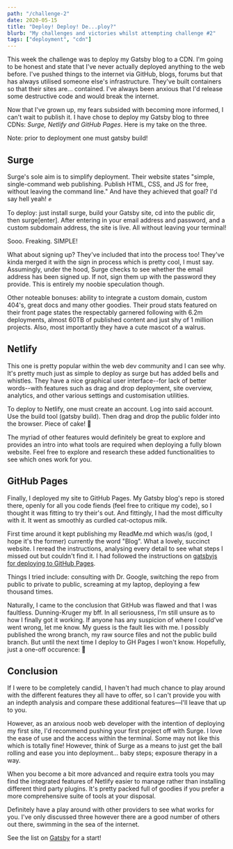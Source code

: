 ```yaml
---
path: "/challenge-2"
date: 2020-05-15
title: "Deploy! Deploy! De...ploy?"
blurb: "My challenges and victories whilst attempting challenge #2"
tags: ["deployment", "cdn"]
---
```


This week the challenge was to deploy my Gatsby blog to a CDN. I'm going to be honest and state that I've never actually deployed anything to the web before. I've pushed things to the internet via GitHub, blogs, forums but that has always utilised someone else's infrastructure. They've built containers so that their sites are... contained. I've always been anxious that I'd release some destructive code and would break the internet.

Now that I've grown up, my fears subsided with becoming more informed, I can't wait to publish it. I have chose to deploy my Gatsby blog to three CDNs: <i>Surge, Netlify and GitHub Pages</i>. Here is my take on the three.

Note: prior to deployment one must <span class="code">gatsby build</span>!

## Surge

Surge's sole aim is to simplify deployment. Their website states "simple, single-command web publishing. Publish HTML, CSS, and JS for free, without leaving the command line." And have they achieved that goal? I'd say hell yeah! ✊

To deploy: just install surge, <span class="code">build</span> your Gatsby site, <span class="code">cd</span> into the <span class="code">public</span> dir, then <span class="code">surge[enter]</span>. After entering in your email address and password, and a custom subdomain address, the site is live. All without leaving your terminal!

Sooo. Freaking. SIMPLE!

What about signing up? They've included that into the process too! They've kinda merged it with the sign in process which is pretty cool, I must say. Assumingly, under the hood, Surge checks to see whether the email address has been signed up. If not, sign them up with the password they provide. This is entirely my noobie speculation though.

Other noteable bonuses: ability to integrate a custom domain, custom 404's, great docs and many other goodies. Their proud stats featured on their front page states the respectably garnered following with 6.2m deployments, almost 60TB of published content and just shy of 1 million projects. Also, most importantly they have a cute mascot of a walrus.

## Netlify

This one is pretty popular within the web dev community and I can see why. It's pretty much just as simple to deploy as surge but has added bells and whistles. They have a nice graphical user interface--for lack of better words--with features such as drag and drop deployment, site overview, analytics, and other various settings and customisation utilities.

To deploy to Netlify, one must create an account. Log into said account. Use the build tool (<span class="code">gatsby build</span>). Then drag and drop the <span class="code">public</span> folder into the browser. Piece of cake! 🍰

The myriad of other features would definitely be great to explore and provides an intro into what tools are required when deploying a fully blown website. Feel free to explore and research these added functionalities to see which ones work for you.

## GitHub Pages

Finally, I deployed my site to GitHub Pages. My Gatsby blog's repo is stored there, openly for all you code fiends (feel free to critique my code), so I thought it was fitting to try their's out. And fittingly, I had the most difficulty with it. It went as smoothly as curdled cat-octopus milk.

First time around it kept publishing my ReadMe.md which was/is (god, I hope it's the former) currently the word "Blog". What a lovely, succinct website. I reread the instructions, analysing every detail to see what steps I missed out but couldn't find it. I had followed the instructions on [gatsbyjs for deploying to GitHub Pages](https://www.gatsbyjs.org/docs/how-gatsby-works-with-github-pages).

Things I tried include: consulting with Dr. Google, switching the repo from public to private to public, screaming at my laptop, deploying a few thousand times.

Naturally, I came to the conclusion that GitHub was flawed and that I was faultless. Dunning-Kruger my bff. In all seriousness, I'm still unsure as to how I finally got it working. If anyone has any suspicion of where I could've went wrong, let me know. My guess is the fault lies with me. I possibly published the wrong branch, my raw source files and not the public build branch. But until the next time I deploy to GH Pages I won't know. Hopefully, just a one-off occurence: 🤞

## Conclusion

If I were to be completely candid, I haven't had much chance to play around with the different features they all have to offer, so I can't provide you with an indepth analysis and compare these additional features––I'll leave that up to you.

However, as an anxious noob web developer with the intention of deploying my first site, I'd recommend pushing your first project off with Surge. I love the ease of use and the access within the terminal. Some may not like this which is totally fine! However, think of Surge as a means to just get the ball rolling and ease you into deployment... baby steps; exposure therapy in a way.

When you become a bit more advanced and require extra tools you may find the integrated features of Netlify easier to manage rather than installing different third party plugins. It's pretty packed full of goodies if you prefer a more comprehensive suite of tools at your disposal.

Definitely have a play around with other providers to see what works for you. I've only discussed three however there are a good number of others out there, swimming in the sea of the internet.

See the list on [Gatsby](https://www.gatsbyjs.org/docs/deploying-and-hosting/) for a start!

<!--
<div class="summary">
  <h2>
    Challenges:
  </h2>
  <ul>
    <li>Initial filter function didn't do what I wanted.</li>
    <li>New ESLint warnings.</li>
    <li>Github pages threw shade.</li>
  </ul>
  <h2>
    Victories:
  </h2>
  <ul>
    <li>Added a filter function to filter tags.</li>
    <li>Pushed to github.</li>
    <li>Used Gatsby build.</li>
    <li>Published site to various CDNs.</li>
    <li>Ran my first lighthouse audit.</li>
  </ul>
</div>
-->
